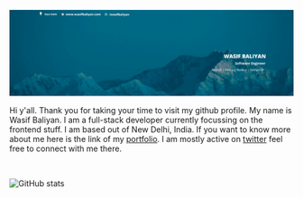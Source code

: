 ![Wasif Baliyan](./linkedin-banner.png)

Hi y'all. Thank you for taking your time to visit my github profile. My name is Wasif Baliyan. I am a full-stack developer currently focussing on the frontend stuff. I am based out of New Delhi, India.
If you want to know more about me here is the link of my [portfolio](https://wasifbaliyan.com). I am mostly active on [twitter](https://twitter.com/wasifbaliyan) feel free to connect with me there.

<br/>

![GitHub stats](https://github-readme-stats.vercel.app/api?username=wasifbaliyan&theme=radical&show_icons=true)

